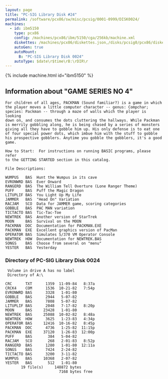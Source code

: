 ```yaml
---
layout: page
title: "PC-SIG Library Disk #24"
permalink: /software/pcx86/sw/misc/pcsig/0001-0999/DISK0024/
machines:
  - id: ibm5150
    type: pcx86
    config: /machines/pcx86/ibm/5150/cga/256kb/machine.xml
    diskettes: /machines/pcx86/diskettes.json,/disks/pcsig0/pcx86/diskettes.json
    autoGen: true
    autoMount:
      B: "PC-SIG Library Disk 0024"
    autoType: $date\r$time\rB:\rDIR\r
---
```


{% include machine.html id="ibm5150" %}

## Information about "GAME SERIES NO 4"

    For children of all ages, PACKMAN (Sound familiar?) is a game in which
    the player moves a little computer character -- genus: Compchar;
    species: Packman -- through a maze of walls which the player is looking
    down on, and consumes the dots cluttering the hallways. While Packman
    is merrily gobbling along, he is being chased by a series of monsters
    giving all they have to gobble him up. His only defense is to eat one
    of four special power dots, which imbue him with the stuff to gobble
    his prospective gobblers. Anytime you gobble the gobblers, it's a good
    game.
    
    How to Start:  For instructions on running BASIC programs, please refer
    to the GETTING STARTED section in this catalog.
    
    File Descriptions:
    
    WUMPUS   BAS  Hunt the Wumpus in its cave
    EVRONWRD BAS  Ever Onward
    RANGERD  BAS  The William Tell Overture (Lone Ranger Theme)
    PUFF     BAS  Puff the Magic Dragon
    LITUPLIF BAS  You Light Up My Life
    JAMMER   BAS  "Head On" Variation
    RACJAM   SCO  Data for JAMMER game, scoring categories
    GOBBLE   BAS  PAC MAN variation
    TICTACTO BAS  Tic-Tac-Toe
    NEWTREK  BAS  Another version of StarTrek
    MOON     BAS  Survival on the MOON
    PACKMAN  DOC  Documentation for PACKMAN.EXE
    PACKMAN  EXE  Excellent graphics version of PacMan
    OPERATOR BAS  Simulates S/370 VM Operator Console
    NEWTREK  HOW  Documentation for NEWTREK.BAS
    SONGS    BAS  Choose from several on "menu"
    YESTER   BAS  Yesterday

### Directory of PC-SIG Library Disk 0024

     Volume in drive A has no label
     Directory of A:\

    CRC      TXT      1359  11-09-84   8:37a
    CRCK4    COM      1536  10-21-82   7:54p
    EVRONWRD BAS      3328   1-01-80
    GOBBLE   BAS      2944   5-07-82
    JAMMER   BAS      7808   5-07-82
    LITUPLIF BAS      2048   7-17-82   8:20p
    MOON     BAS     23428   1-01-80
    NEWTREK  BAS     25088  10-02-82   8:48a
    NEWTREK  HOW      3625   1-23-83   4:34p
    OPERATOR BAS     12416  10-16-82   8:45p
    PACKMAN  DOC      4736   1-25-82  11:15p
    PACKMAN  EXE     37120   1-26-83  12:00p
    PUFF     BAS       384   5-04-82
    RACJAM   SCO       268   2-01-83   8:52p
    RANGERD  BAS      1280   1-01-80  12:11a
    SONGS    BAS      7424   2-24-82
    TICTACTO BAS      3200   3-11-82
    WUMPUS   BAS     10368   2-07-82
    YESTER   BAS       512   1-01-80
           19 file(s)     148872 bytes
                            7168 bytes free
